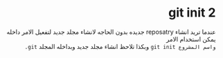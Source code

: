 ﻿<div dir = rtl >

# git init 2

عندما تريد انشاء reposatry جديده بدون الحاجه لانشاء مجلد جديد لتفعيل الامر داخله يمكن استخدام الامر 
<br>
`واسم المشروع git init` وبكذا تلاحظ انشاء مجلد جديد وبداخله المجلد `git.`   
 </dir>
